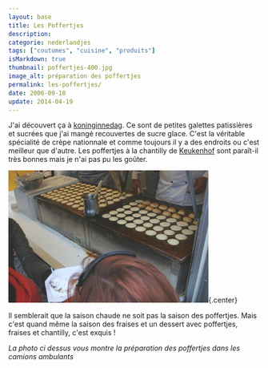 ```yaml
---
layout: base
title: Les Poffertjes
description: 
categorie: nederlandjes
tags: ["coutumes", "cuisine", "produits"]
isMarkdown: true
thumbnail: poffertjes-400.jpg
image_alt: préparation des poffertjes
permalink: les-poffertjes/
date: 2006-09-18
update: 2014-04-19
---
```




J'ai découvert ça à [koninginnedag](/koninginnedag). Ce sont de petites galettes patissières et sucrées que j'ai mangé recouvertes de sucre glace. C'est la véritable spécialité de crèpe nationnale et comme toujours il y a des endroits ou c'est meilleur que d'autre. Les poffertjes à la chantilly de [Keukenhof](/les-derniers-jours-de-keukenhof) sont paraît-il très bonnes mais je n'ai pas pu les goûter.

![préparation des poffertjes](poffertjes-400.jpg){.center}

Il semblerait que la saison chaude ne soit pas la saison des poffertjes. Mais c'est quand même la saison des fraises et un dessert avec poffertjes, fraises et chantilly, c'est exquis !

*La photo ci dessus vous montre la préparation des poffertjes dans les camions ambulants*
